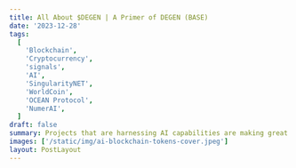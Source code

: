 ```yaml
---
title: All About $DEGEN | A Primer of DEGEN (BASE)
date: '2023-12-28'
tags:
  [
    'Blockchain',
    'Cryptocurrency',
    'signals',
    'AI',
    'SingularityNET',
    'WorldCoin',
    'OCEAN Protocol',
    'NumerAI',
  ]
draft: false
summary: Projects that are harnessing AI capabilities are making great strides. In this article, we explore top blockchain and application layer projects that are significantly using Artificial Intelligence to conduct work. SingularityNET, NumerAI, Ocean Protocol, and WorldCoin are the projects that might have great investment returns possibilities and thus are worthy exploring.
images: ['/static/img/ai-blockchain-tokens-cover.jpeg']
layout: PostLayout
---
```

